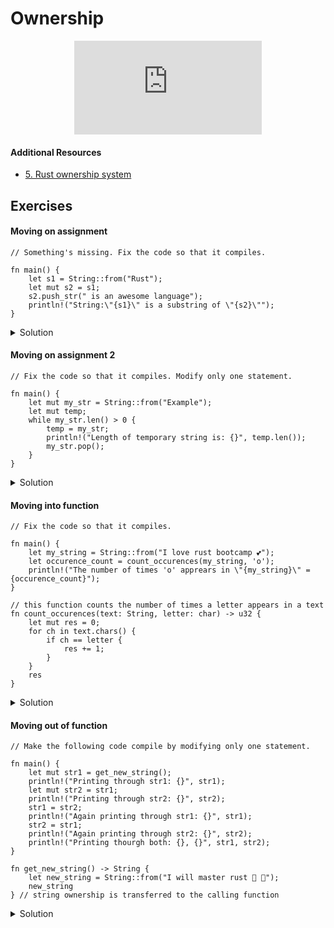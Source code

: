 # Ownership

<div style="display: flex; justify-content: center;">
    <iframe class="youtube-video" src="https://www.youtube.com/embed/VFIOSWy93H0?si=FYS17f47UbfpZ0Hm&amp;start=19" title="YouTube video player" frameborder="0" allow="accelerometer; autoplay; clipboard-write; encrypted-media; gyroscope; picture-in-picture; web-share" allowfullscreen></iframe>
</div>

#### Additional Resources
- <a href="https://youtu.be/ebnICYrM9zs" target="_blank">5. Rust ownership system</a>

## Exercises

#### Moving on assignment

```rust,editable,compile_fail
// Something's missing. Fix the code so that it compiles.

fn main() {
    let s1 = String::from("Rust");
    let mut s2 = s1;
    s2.push_str(" is an awesome language");
    println!("String:\"{s1}\" is a substring of \"{s2}\"");
}
```

<details>
  <summary>Solution</summary>
  
  ```rust
  fn main() {
    let s1 = String::from("Rust");
    let mut s2 = s1.clone();
    s2.push_str(" is an awesome language");
    println!("String:\"{s1}\" is a substring of \"{s2}\"");
  }
  ```
</details>

#### Moving on assignment 2

```rust,editable,compile_fail
// Fix the code so that it compiles. Modify only one statement.

fn main() {
    let mut my_str = String::from("Example");
    let mut temp;
    while my_str.len() > 0 {
        temp = my_str;
        println!("Length of temporary string is: {}", temp.len());
        my_str.pop();
    }
}
```

<details>
  <summary>Solution</summary>

<details>
  <summary>Description</summary>

The ownership of a value is assigned upon the assignment of the value itself. We need to be aware of the ownership of a value every time an assignment of a value occurs.

</details>

  ```rust
  fn main() {
    let mut my_str = String::from("Example");
    let mut temp;
    while my_str.len() > 0 {
        temp = my_str.clone();
        println!("Length of temporary string is: {}", temp.len());
        my_str.pop();
    }
  }
  ```
</details>

#### Moving into function

```rust,editable,compile_fail
// Fix the code so that it compiles.

fn main() {
    let my_string = String::from("I love rust bootcamp 💕");
    let occurence_count = count_occurences(my_string, 'o');
    println!("The number of times 'o' apprears in \"{my_string}\" = {occurence_count}");
}

// this function counts the number of times a letter appears in a text
fn count_occurences(text: String, letter: char) -> u32 {
    let mut res = 0;
    for ch in text.chars() {
        if ch == letter {
            res += 1;
        }
    }
    res
}
```

<details>
  <summary>Solution</summary>
  
  ```rust
  fn main() {
    let my_string = String::from("I love rust bootcamp 💕");
    let occurence_count = count_occurences(&my_string, 'o');
    println!("The number of times 'o' apprears in \"{my_string}\" = {occurence_count}");
    }

    // this function counts the number of times a letter appears in a text
  fn count_occurences(text: &String, letter: char) -> u32 {
    let mut res = 0;
    for ch in text.chars() {
        if ch == letter {
            res += 1;
        }
    }
    res
  }
  ```
</details>

#### Moving out of function

```rust,editable,compile_fail
// Make the following code compile by modifying only one statement.

fn main() {
    let mut str1 = get_new_string();
    println!("Printing through str1: {}", str1);
    let mut str2 = str1;
    println!("Printing through str2: {}", str2);
    str1 = str2;
    println!("Again printing through str1: {}", str1);
    str2 = str1;
    println!("Again printing through str2: {}", str2);
    println!("Printing thourgh both: {}, {}", str1, str2);
}

fn get_new_string() -> String {
    let new_string = String::from("I will master rust 🦀 🦀");
    new_string
} // string ownership is transferred to the calling function
```
<details>
  <summary>Solution</summary>
  
  ```rust
  fn main() {
    let mut str1 = get_new_string();
    println!("Printing through str1: {}", str1);
    let mut str2 = str1;
    println!("Printing through str2: {}", str2);
    str1 = str2;
    println!("Again printing through str1: {}", str1);
    str2 = str1.clone();
    println!("Again printing through str2: {}", str2);
    println!("Printing thourgh both: {}, {}", str1, str2);
  }

  fn get_new_string() -> String {
    let new_string = String::from("I will master rust 🦀 🦀");
    new_string
  } // string ownership is transferred to the calling function
  ```
</details>